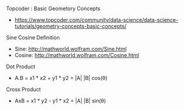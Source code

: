 Topcoder : Basic Geometory Concepts
 * https://www.topcoder.com/community/data-science/data-science-tutorials/geometry-concepts-basic-concepts/
 
Sine Cosine Definition
 * Sine: http://mathworld.wolfram.com/Sine.html
 * Cosine: http://mathworld.wolfram.com/Cosine.html

Dot Product
 * A.B = x1 * x2 + y1 * y2 = |A| |B| cos(θ)
 
Cross Product
 * AxB = x1 * y2 - y1 * x2 = |A| |B| sin(θ)
 
 
 

